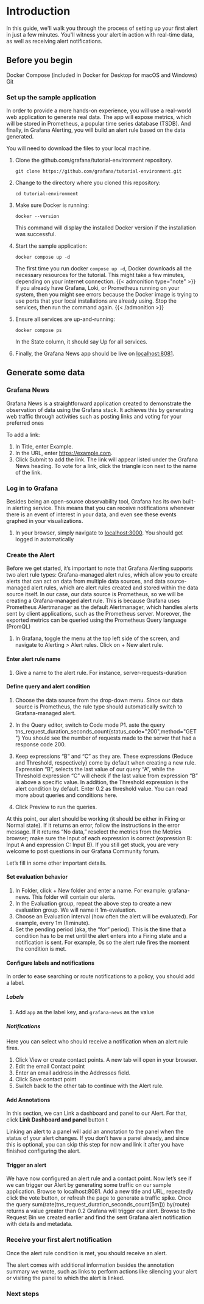 # Introduction

In this guide, we'll walk you through the process of setting up your first alert in just a few minutes. You'll witness your alert in action with real-time data, as well as receiving alert notifications.

## Before you begin

Docker Compose (included in Docker for Desktop for macOS and Windows)
Git

### Set up the sample application

In order to provide a more hands-on experience, you will use a real-world web application to generate real data. The app will expose metrics, which will be stored in Prometheus, a popular time series database (TSDB). And finally, in Grafana Alerting, you will build an alert rule based on the data generated. 

You will need to download the files to your local machine.


1. Clone the github.com/grafana/tutorial-environment repository.

    ```
    git clone https://github.com/grafana/tutorial-environment.git
    ```

1. Change to the directory where you cloned this repository:

    ```
    cd tutorial-environment
    ```

1. Make sure Docker is running:

    ```
    docker --version
    ```

    This command will display the installed Docker version if the installation was successful. 
1. Start the sample application:

    ```
    docker compose up -d
    ```

    The first time you run docker `compose up -d`, Docker downloads all the necessary resources for the tutorial. This might take a few minutes, depending on your internet connection.
    {{< admonition type="note" >}}
    If you already have Grafana, Loki, or Prometheus running on your system, then you might see errors because the Docker image is trying to use ports that your local installations are already using. Stop the services, then run the command again.
    {{< /admonition >}}

1. Ensure all services are up-and-running:

    ```
    docker compose ps
    ```

    In the State column, it should say Up for all services.

1. Finally, the Grafana News app should be live on [localhost:8081](http://localhost:8081/).

## Generate some data

### Grafana News

Grafana News is a straightforward application created to demonstrate the observation of data using the Grafana stack. It achieves this by generating web traffic through activities such as posting links and voting for your preferred ones

To add a link:

1. In Title, enter Example.
1. In the URL, enter https://example.com.
1. Click Submit to add the link. The link will appear listed under the Grafana News heading.
To vote for a link, click the triangle icon next to the name of the link.

### Log in to Grafana

Besides being an open-source observability tool, Grafana has its own built-in alerting service.   This means that you can receive notifications whenever there is an event of interest in your data, and even see these events graphed in your visualizations.

1. In your browser, simply navigate to [localhost:3000](http://localhost:3000). You should get logged in automatically

### Create the Alert

Before we get started, it’s important to note that Grafana Alerting supports two alert rule types: Grafana-managed alert rules, which allow you to create alerts that can act on data from multiple data sources, and data source-managed alert rules, which are alert rules created and stored within the data source itself. In our case, our data source is Prometheus, so we will be creating a Grafana-managed alert rule. This is because Grafana uses Prometheus Alertmanager as the default Alertmanager, which handles alerts sent by client applications, such as the Prometheus server. Moreover, the exported metrics can be queried using the Prometheus Query language (PromQL)  

1. In Grafana, toggle the menu at the top left side of the screen, and navigate to Alerting > Alert rules. Click on  + New alert rule.

#### Enter alert rule name

1. Give a name to the alert rule. For instance, server-requests-duration

#### Define query and alert condition

1. Choose the data source from the drop-down menu. Since our data source is Prometheus, the rule type should automatically switch to Grafana-managed alert. 


1. In the Query editor, switch to Code mode
P1. aste the query tns_request_duration_seconds_count{status_code="200",method="GET"}
You should see the number of requests made to the server that had a response code 200.
1. Keep expressions “B” and “C” as they are. These expressions (Reduce and Threshold, respectively) come by default when creating a new rule. Expression “B”, selects the last value of our query “A”, while the Threshold expression “C” will check if the last value from expression “B” is above a specific value. In addition, the Threshold expression is the alert condition by default. Enter 0.2 as threshold value. You can read more about queries and conditions here.
1. Click Preview to run the queries.

At this point, our alert should be working (it should be either in Firing or Normal state). If it returns an error, follow the instructions in the error message. If it returns “No data,” reselect the metrics from the Metrics browser; make sure the Input of each expression is correct (expression B: Input A and expression C: Input B). If you still get stuck, you are very welcome to post questions in our Grafana Community forum.

Let’s fill in some other important details.

#### Set evaluation behavior

1. In Folder, click + New folder and enter a name. For example: grafana-news. This folder will contain our alerts. 
1. In the Evaluation group, repeat the above step to create a new evaluation group. We will name it 1m-evaluation. 
1. Choose an Evaluation interval (how often the alert will be evaluated). For example, every 1m (1 minute).
1. Set the pending period (aka, the “for” period). This is the time that a condition has to be met until the alert enters into a Firing state and a notification is sent. For example, 0s so the alert rule fires the moment the condition is met.

#### Configure labels and notifications

In order to ease searching or route notifications to a policy, you should add a label.

##### Labels

1. Add `app` as the label key, and `grafana-news` as the value

##### Notifications

Here you can select who should receive a notification when an alert rule fires.

1. Click View or create contact points. A new tab will open in your browser. 
1. Edit the email Contact point 
1. Enter an email address in the Addresses field.
1. Click Save contact point
1. Switch back to the other tab to continue with the Alert rule.


#### Add Annotations

In this section, we can Link a dashboard and panel to our Alert. For that, click **Link Dashboard and panel** button t

Linking an alert to a panel will add an annotation to the panel when the status of your alert changes. If you don’t have a panel already, and since this is optional, you can skip this step for now and link it after you have finished configuring the alert.

#### Trigger an alert
We have now configured an alert rule and a contact point. Now let’s see if we can trigger our Alert by generating some traffic on our sample application.
Browse to localhost:8081.
Add a new title and URL, repeatedly click the vote button, or refresh the page to generate a traffic spike.
Once the query sum(rate(tns_request_duration_seconds_count[5m])) by(route) returns a value greater than 0.2 Grafana will trigger our alert. Browse to the Request Bin we created earlier and find the sent Grafana alert notification with details and metadata.

### Receive your first alert notification

Once the alert rule condition is met, you should receive an alert.

The alert comes with additional information besides the annotation summary we wrote, such as links to perform actions like silencing your alert or visiting the panel to which the alert is linked.


### Next steps